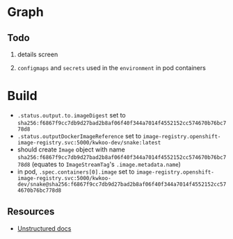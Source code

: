 # Graph

## Todo

1. details screen

1. `configmaps` and `secrets` used in the `environment` in pod containers


# Build

* `.status.output.to.imageDigest` set to `sha256:f6867f9cc7db9d27bad2b8af06f40f344a7014f4552152cc574670b76bc778d8`
* `.status.outputDockerImageReference` set to `image-registry.openshift-image-registry.svc:5000/kwkoo-dev/snake:latest`
* should create `Image` object with name `sha256:f6867f9cc7db9d27bad2b8af06f40f344a7014f4552152cc574670b76bc778d8` (equates to `ImageStreamTag`'s `.image.metadata.name`)
* in pod, `.spec.containers[0].image` set to `image-registry.openshift-image-registry.svc:5000/kwkoo-dev/snake@sha256:f6867f9cc7db9d27bad2b8af06f40f344a7014f4552152cc574670b76bc778d8`


## Resources

* [Unstructured docs](https://pkg.go.dev/k8s.io/apimachinery/pkg/apis/meta/v1/unstructured#Unstructured)